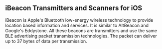 ## iBeacon Transmitters and Scanners for iOS

iBeacon is Apple's Bluetooth low-energy wireless technology to provide location based information and services. It is similar to AltBeacon and Google's Eddystone. All these beacons are transmitters and use the same BLE advertising packet transmission technologies. The packet can deliver up to 37 bytes of data per transmission. 

